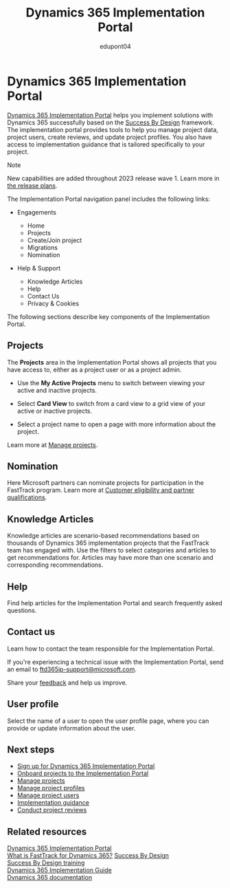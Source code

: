 ﻿---
title:  Dynamics 365 Implementation Portal
description: Learn about the implementation portal and how it can help you implement solutions that include Dynamics 365.
ms.date: 03/27/2023
ms.topic: conceptual
author: edupont04
ms.author: edupont
ms.reviewer: edupont
ms.custom: bap-template
---

# Dynamics 365 Implementation Portal

[Dynamics 365 Implementation Portal](https://aka.ms/D365ImplementationPortal) helps you implement solutions with Dynamics 365 successfully based on the [Success By Design](../implementation-guide/success-by-design.md) framework. The implementation portal provides tools to help you manage project data, project users, create reviews, and update project profiles. You also have access to implementation guidance that is tailored specifically to your project.  

> [!NOTE]
> New capabilities are added throughout 2023 release wave 1. Learn more in [the release plans](/dynamics365/release-plan/2023wave1/fasttrack-implementation-portal).

The Implementation Portal navigation panel includes the following links:

* Engagements

  * Home
  * Projects
  * Create/Join project
  * Migrations
  * Nomination

* Help & Support

  * Knowledge Articles
  * Help
  * Contact Us
  * Privacy & Cookies

The following sections describe key components of the Implementation Portal.

## Projects

The **Projects** area in the Implementation Portal shows all projects that you have access to, either as a project user or as a project admin.

* Use the **My Active Projects** menu to switch between viewing your active and inactive projects.

* Select **Card View** to switch from a card view to a grid view of your active or inactive projects.

* Select a project name to open a page with more information about the project.

Learn more at [Manage projects](manage-projects.md).

## Nomination

Here Microsoft partners can nominate projects for participation in the FastTrack program. Learn more at [Customer eligibility and partner qualifications](../fasttrack/eligibility.md).

## Knowledge Articles

Knowledge articles are scenario-based recommendations based on thousands of Dynamics 365 implementation projects that the FastTrack team has engaged with. Use the filters to select categories and articles to get recommendations for. Articles may have more than one scenario and corresponding recommendations.  

## Help

Find help articles for the Implementation Portal and search frequently asked questions.

## Contact us

Learn how to contact the team responsible for the Implementation Portal.

If you're experiencing a technical issue with the Implementation Portal, send an email to [ftd365ip-support@microsoft.com](mailto:ftd365ip-support@microsoft.com?subject=Message%20from%20FastTrack%20implementation%20portal).

Share your [feedback](https://forms.office.com/Pages/ResponsePage.aspx?id=v4j5cvGGr0GRqy180BHbR_Ewbgf8ymFCg_C2Y4qT3fdUNzhPQjFXV1M3Q0xXTU05SjVZTDMxR1o1Ni4u&origin=Invitation&channel=0) and help us improve.

## User profile

Select the name of a user to open the user profile page, where you can provide or update information about the user.

## Next steps

* [Sign up for Dynamics 365 Implementation Portal](sign-up.md)
* [Onboard projects to the Implementation Portal](onboard-project.md)
* [Manage projects](manage-projects.md)
* [Manage project profiles](manage-projects.md#project-profile)
* [Manage project users](manage-projects.md#project-users)  
* [Implementation guidance](manage-projects.md#implementation-guidance)
* [Conduct project reviews](conduct-project-reviews.md)  

## Related resources

[Dynamics 365 Implementation Portal](overview.md)  
[What is FastTrack for Dynamics 365?](../fasttrack/overview.md)
[Success By Design](../implementation-guide/success-by-design.md)  
[Success By Design training](/training/paths/use-success-design/)  
[Dynamics 365 Implementation Guide](https://www.d365implementationguide.com/books/asvr/#p=i)  
[Dynamics 365 documentation](/dynamics365/index)  
